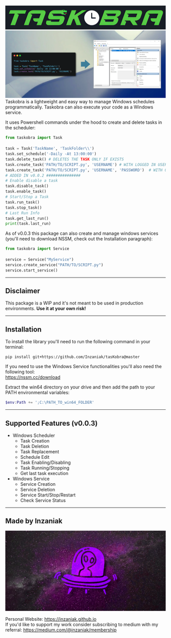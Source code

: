 ![tasKobra](images/logo.png)  
![tasKobra](images/banner.png)  
Taskobra is a lightweight and easy way to manage Windows schedules programmatically. Taskobra can also execute your code as a Windows service.  

It uses Powershell commands under the hood to create and delete tasks in the scheduler:  
```python
from taskobra import Task

task = Task('TaskName', 'TaskFolder\\')
task.set_schedule('-Daily -At 13:00:00')
task.delete_task() # DELETES THE TASK ONLY IF EXISTS
task.create_task('PATH/TO/SCRIPT.py', 'USERNAME') # WITH LOGGED IN USER 
task.create_task('PATH/TO/SCRIPT.py', 'USERNAME', 'PASSWORD')  # WITH OTHER USER
# ADDED IN v0.0.2 ###############
# Enable disable a task
task.disable_task()
task.enable_task()
# Start/Stop a Task
task.run_task()
task.stop_task()
# Last Run Info
task.get_last_run()
print(task.last_run)
```
As of v0.0.3 this package can also create and manage windows services (you'll need to download NSSM, check out the Installation paragraph):
```python
from taskobra import Service

service = Service("MyService")
service.create_service("PATH/TO/SCRIPT.py")
service.start_service()
```

---
## Disclaimer
This package is a WIP and it's not meant to be used in production environments. **Use it at your own risk!**


---

## Installation
To install the library you'll need to run the following command in your terminal:
```
pip install git+https://github.com/Inzaniak/tasKobra@master
```

If you need to use the Windows Service functionalities you'll also need the following tool:  
https://nssm.cc/download

Extract the win64 directory on your drive and then add the path to your PATH environmental variables:
```powershell
$env:Path += ';C:\PATH_TO_win64_FOLDER'
```

---
## Supported Features (v0.0.3)
- Windows Scheduler
    - Task Creation
    - Task Deletion
    - Task Replacement
    - Schedule Edit
    - Task Enabling/Disabling
    - Task Running/Stopping
    - Get last task execution
- Windows Service
    - Service Creation
    - Service Deletion
    - Service Start/Stop/Restart
    - Check Service Status
---
## Made by Inzaniak
<img src="images/big_banner.png">   

Personal Website: https://inzaniak.github.io  
If you'd like to support my work consider subscribing to medium with my referral: https://medium.com/@inzaniak/membership